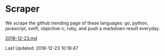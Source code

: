 # Scraper

We scrape the github trending page of these languages: go, python, javascript, swift, objective-c, ruby, and push a markdown result everyday.

[2018-12-23.md](https://github.com/henson/Scraper/blob/master/2018-12-23.md)

Last Updated: 2018-12-23 10:18:47